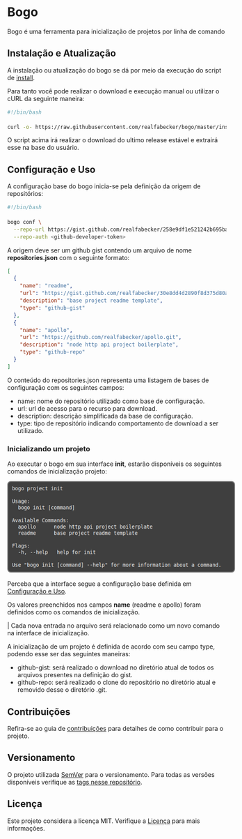 # Bogo

Bogo é uma ferramenta para inicialização de projetos por linha de comando

## Instalação e Atualização

A instalação ou atualização do bogo se dá por meio da execução do script de [install](./install.sh).

Para tanto você pode realizar o download e execução manual ou utilizar o cURL da seguinte maneira:

```bash
#!/bin/bash

curl -o- https://raw.githubusercontent.com/realfabecker/bogo/master/install.sh | bash
```

O script acima irá realizar o download do ultimo release estável e extrairá esse na base do usuário.

## Configuração e Uso

A configuração base do bogo inicia-se pela definição da origem de repositórios:

```bash
#!/bin/bash

bogo conf \
  --repo-url https://gist.github.com/realfabecker/258e9df1e521242b695bab8324922e44 \
  --repo-auth <github-developer-token>
```

A origem deve ser um github gist contendo um arquivo de nome **repositories.json** com o seguinte formato:

```json
[
  {
    "name": "readme",
    "url": "https://gist.github.com/realfabecker/30e8dd4d2890f8d375d80a56b11d0b06",
    "description": "base project readme template",
    "type": "github-gist"
  },
  {
    "name": "apollo",
    "url": "https://github.com/realfabecker/apollo.git",
    "description": "node http api project boilerplate",
    "type": "github-repo"
  }
]
```

O conteúdo do repositories.json representa uma listagem de bases de configuração com os seguintes campos:

* name: nome do repositório utilizado como base de configuração.
* url: url de acesso para o recurso para download.
* description: descrição simplificada da base de configuração.
* type: tipo de repositório indicando comportamento de download a ser utilizado.

### Inicializando um projeto

Ao executar o bogo em sua interface **init**, estarão disponíveis os seguintes comandos de inicialização projeto:

<img src="./docs/images/bogo-init.png" alt="bogo-init" style="border: 2px solid  gray; border-radius:8px; padding: 8px; background-color: #3F3F3F">

Perceba que a interface segue a configuração base definida em [Configuração e Uso](#Configuração-e-Uso).

Os valores preenchidos nos campos **name** (readme e apollo) foram definidos como os comandos de inicialização. 

| Cada nova entrada no arquivo será relacionado como um novo comando na interface de inicialização.

A inicialização de um projeto é definida de acordo com seu campo type, podendo esse ser das seguintes maneiras:

* github-gist: será realizado o download no diretório atual de todos os arquivos presentes na definição do gist.
* github-repo: será realizado o clone do repositório no diretório atual e removido desse o diretório .git.

## Contribuições

Refira-se ao guia de [contribuições](./docs/CONTRIBUTING.md) para detalhes de como contribuir para o projeto.

## Versionamento

O projeto utilizada [SemVer](https://semver.org/) para o versionamento. Para todas as versões disponíveis verifique as
[tags nesse repositório](https://github.com/realfabecker/bogo/tags).

## Licença

Este projeto considera a licença MIT. Verifique a [Licença](LICENSE.md) para mais informações.
